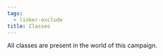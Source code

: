 ```yaml
---
tags:
  - linker-exclude
title: Classes
---
```

All classes are present in the world of this campaign. 